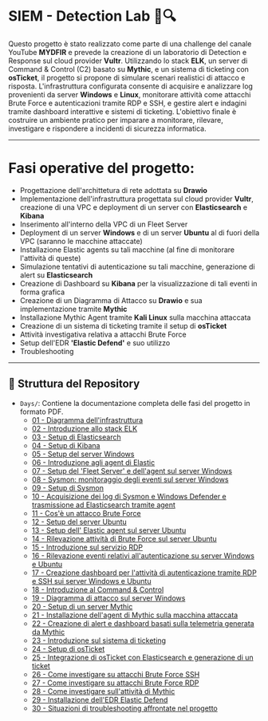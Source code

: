 # SIEM - Detection Lab 🚀🔍

Questo progetto è stato realizzato come parte di una challenge del canale YouTube **MYDFIR** e prevede la creazione di un laboratorio di Detection e Response sul cloud provider **Vultr**. Utilizzando lo stack **ELK**, un server di Command & Control (C2) basato su **Mythic**, e un sistema di ticketing con **osTicket**, il progetto si propone di simulare scenari realistici di attacco e risposta. L'infrastruttura configurata consente di acquisire e analizzare log provenienti da server **Windows** e **Linux**, monitorare attività come attacchi Brute Force e autenticazioni tramite RDP e SSH, e gestire alert e indagini tramite dashboard interattive e sistemi di ticketing. L'obiettivo finale è costruire un ambiente pratico per imparare a monitorare, rilevare, investigare e rispondere a incidenti di sicurezza informatica.

---

# Fasi operative del progetto:

- Progettazione dell'archittetura di rete adottata su **Drawio**
- Implementazione dell'infrastruttura progettata sul cloud provider **Vultr**, creazione di una VPC e deployment di un server con **Elasticsearch** e **Kibana**
- Inserimento all'interno della VPC di un Fleet Server
- Deployment di un server **Windows** e di un server **Ubuntu** al di fuori della VPC (saranno le macchine attaccate)
- Installazione Elastic agents su tali macchine (al fine di monitorare l'attività di queste)
- Simulazione tentativi di autenticazione su tali macchine, generazione di alert su **Elasticsearch**
- Creazione di Dashboard su **Kibana** per la visualizzazione di tali eventi in forma grafica
- Creazione di un Diagramma di Attacco su **Drawio** e sua implementazione tramite **Mythic**
- Installazione Mythic Agent tramite **Kali Linux** sulla macchina attaccata
- Creazione di un sistema di ticketing tramite il setup di **osTicket**
- Attività investigativa relativa a attacchi Brute Force
- Setup dell'EDR **'Elastic Defend'** e suo utilizzo
- Troubleshooting

---

## 📁 Struttura del Repository

- `Days/`: Contiene la documentazione completa delle fasi del progetto in formato PDF.
  - [01 - Diagramma dell'infrastruttura](https://github.com/RosarioVeneruso/Detection-Lab/blob/main/Days/Day%201%2030-day-MyDfir-Challange.png)
  - [02 - Introduzione allo stack ELK](https://github.com/RosarioVeneruso/Detection-lab/blob/493dfec62c8480937383f034012db6670894c592/Days/Day%202%20-%20ELK%20%20Stack.pdf)
  - [03 - Setup di Elasticsearch](https://github.com/RosarioVeneruso/Detection-lab/blob/493dfec62c8480937383f034012db6670894c592/Days/Day%203%20-%20Elasticsearch%20Setup.pdf)
  - [04 - Setup di Kibana](https://github.com/RosarioVeneruso/Detection-lab/blob/c29a027dadb16460b28a710a55a9a9468cd54165/Days/Day%204%20-%20Kibana%20Setup.pdf)
  - [05 - Setup del server Windows](https://github.com/RosarioVeneruso/Detection-lab/blob/c29a027dadb16460b28a710a55a9a9468cd54165/Days/Day%205%20-%20Windows%20Setup.pdf)
  - [06 - Introduzione agli agent di Elastic](https://github.com/RosarioVeneruso/Detection-lab/blob/c29a027dadb16460b28a710a55a9a9468cd54165/Days/Day%206%20-Elastic%20Agents.pdf)
  - [07 - Setup del 'Fleet Server' e dell'agent sul server Windows](https://github.com/RosarioVeneruso/Detection-lab/blob/c29a027dadb16460b28a710a55a9a9468cd54165/Days/Day%207%20-Elastic%20Agent%20and%20Fleet%20Server%20Setup.pdf)
  - [08 - Sysmon: monitoraggio degli eventi sul server Windows](https://github.com/RosarioVeneruso/Detection-lab/blob/c29a027dadb16460b28a710a55a9a9468cd54165/Days/Day%208%20-%20Sysmon.pdf)
  - [09 - Setup di Sysmon](https://github.com/RosarioVeneruso/Detection-lab/blob/c29a027dadb16460b28a710a55a9a9468cd54165/Days/Day%209%20-%20Sysmon%20Setup.pdf)
  - [10 - Acquisizione dei log di Sysmon e Windows Defender e trasmissione ad Elasticsearch tramite agent](https://github.com/RosarioVeneruso/Detection-lab/blob/c29a027dadb16460b28a710a55a9a9468cd54165/Days/Day%2010%20-%20Elasticsearch%20Ingest%20Data.pdf)
  - [11 - Cos'è un attacco Brute Force](https://github.com/RosarioVeneruso/Detection-lab/blob/8ecdfe8ed8ef126d63acb88ffac8e91534cde1fd/Days/Day%2011%20-%20Brute%20Force%20Attack.pdf)
  - [12 - Setup del server Ubuntu](https://github.com/RosarioVeneruso/Detection-lab/blob/8ecdfe8ed8ef126d63acb88ffac8e91534cde1fd/Days/Day%2012%20-%20Ubuntu%20Server%2024.02%20Installation.pdf)
  - [13 - Setup dell' Elastic agent sul server Ubuntu](https://github.com/RosarioVeneruso/Detection-lab/blob/8ecdfe8ed8ef126d63acb88ffac8e91534cde1fd/Days/Day%2013%20-%20Elastic%20Agent%20on%20Ubuntu.pdf)
  - [14 - Rilevazione attività di Brute Force sul server Ubuntu](https://github.com/RosarioVeneruso/Detection-lab/blob/8ecdfe8ed8ef126d63acb88ffac8e91534cde1fd/Days/Day%2014%20-%20Create%20Alerts%20and%20Dashboards%20in%20Kibana.pdf)
  - [15 - Introduzione sul servizio RDP](https://github.com/RosarioVeneruso/Detection-lab/blob/8ecdfe8ed8ef126d63acb88ffac8e91534cde1fd/Days/Day%2015%20-%20Remote%20Desktop%20Protocol%20.pdf)
  - [16 - Rilevazione eventi relativi all'autenticazione su server Windows e Ubuntu](https://github.com/RosarioVeneruso/Detection-lab/blob/8ecdfe8ed8ef126d63acb88ffac8e91534cde1fd/Days/Day%2016%20-%20Create%20Alerts%20and%20Dashboards%20parte%202.pdf)
  - [17 - Creazione dashboard per l'attività di autenticazione tramite RDP e SSH sui server Windows e Ubuntu](https://github.com/RosarioVeneruso/Detection-lab/blob/8ecdfe8ed8ef126d63acb88ffac8e91534cde1fd/Days/Day%2017%20-%20Create%20Alerts%20and%20Dashboards%20parte%203.pdf)
  - [18 - Introduzione al Command & Control](https://github.com/RosarioVeneruso/Detection-lab/blob/8ecdfe8ed8ef126d63acb88ffac8e91534cde1fd/Days/Day%2018%20-%20Command%20and%20Control%20Introduction.pdf)
  - [19 - Diagramma di attacco sul server Windows](https://github.com/RosarioVeneruso/Detection-lab/blob/8ecdfe8ed8ef126d63acb88ffac8e91534cde1fd/Days/Day%2019%20-%20Attack%20Diagram.pdf)
  - [20 - Setup di un server Mythic](https://github.com/RosarioVeneruso/Detection-lab/blob/8ecdfe8ed8ef126d63acb88ffac8e91534cde1fd/Days/Day%2020%20-%20Mythic%20Server%20Setup.pdf)
  - [21 - Installazione dell'agent di Mythic sulla macchina attaccata](https://github.com/RosarioVeneruso/Detection-lab/blob/8ecdfe8ed8ef126d63acb88ffac8e91534cde1fd/Days/Day%2021%20-%20Mythic%20Agent%20Setup.pdf)
  - [22 - Creazione di alert e dashboard basati sulla telemetria generata da Mythic](https://github.com/RosarioVeneruso/Detection-lab/blob/8ecdfe8ed8ef126d63acb88ffac8e91534cde1fd/Days/Day%2022%20-%20Create%20Alerts%20and%20Dashboards%20in%20Kibana%20-%20parte%204.pdf)
  - [23 - Introduzione sul sistema di ticketing](https://github.com/RosarioVeneruso/Detection-lab/blob/8ecdfe8ed8ef126d63acb88ffac8e91534cde1fd/Days/Day%2023%20-Ticketing%20System.pdf)
  - [24 - Setup di osTicket](https://github.com/RosarioVeneruso/Detection-lab/blob/8ecdfe8ed8ef126d63acb88ffac8e91534cde1fd/Days/Day%2024%20-osTicket%20Setup.pdf)
  - [25 - Integrazione di osTicket con Elasticsearch e generazione di un ticket](https://github.com/RosarioVeneruso/Detection-lab/blob/8ecdfe8ed8ef126d63acb88ffac8e91534cde1fd/Days/Day%2025%20-osTicket%20%2B%20ELK%20Integration.pdf)
  - [26 - Come investigare su attacchi Brute Force SSH](https://github.com/RosarioVeneruso/Detection-lab/blob/8ecdfe8ed8ef126d63acb88ffac8e91534cde1fd/Days/Day%2026%20-Investigate%20SSH%20Brute%20Force%20Attack%20.pdf)
  - [27 - Come investigare su attacchi Brute Force RDP](https://github.com/RosarioVeneruso/Detection-lab/blob/74bbf4704291c02ecfedb170cbf56153c45911b3/Days/Day%2027%20-Investigate%20RDP%20Brute%20Force%20Attack.pdf)
  - [28 - Come investigare sull'attività di Mythic](https://github.com/RosarioVeneruso/Detection-lab/blob/74bbf4704291c02ecfedb170cbf56153c45911b3/Days/Day%2028%20-Investigate%20Mythic%20Agent%20.pdf)
  - [29 - Installazione dell'EDR Elastic Defend](https://github.com/RosarioVeneruso/Detection-lab/blob/74bbf4704291c02ecfedb170cbf56153c45911b3/Days/Day%2029%20-Elastic%20Defend%20Setup%20Tutorial.pdf)
  - [30 - Situazioni di troubleshooting affrontate nel progetto](https://github.com/RosarioVeneruso/Detection-lab/blob/74bbf4704291c02ecfedb170cbf56153c45911b3/Days/Day%2030%20-Troubleshooting.pdf)
